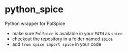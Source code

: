 python_spice
============

Python wrapper for PolSpice

* make sure `PolSpice` is available in your `PATH` as `spice`
* checkout the repository in a folder named `spice`
* add `from spice import spice` in your code

